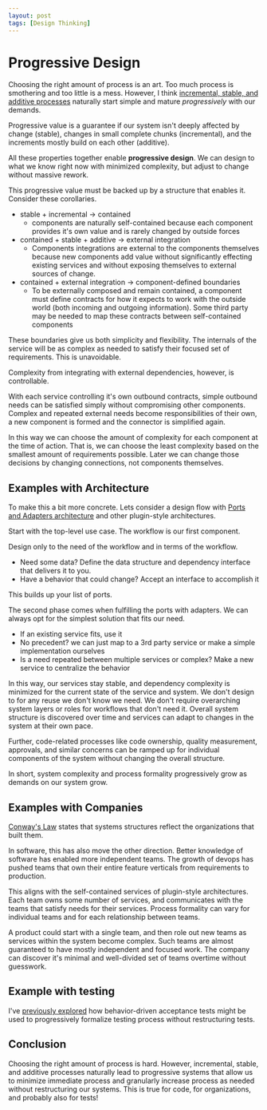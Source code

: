 ```yaml
---
layout: post
tags: [Design Thinking]
---
```


# Progressive Design

<!-- TODO: consider my presentations to make sure i'm not beyond my expertise. Especially on company organization. I don't want to trivialize long-standing hard problems when I haven't actually done so
- extra reference? https://blog.ploeh.dk/2012/01/03/SOLIDisAppend-only/
- https://blog.ploeh.dk/2012/02/02/LooseCouplingandtheBigPicture/ -->

Choosing the right amount of process is an art. Too much process is smothering and too little is a mess. However, I think [incremental, stable, and additive processes](TODO) naturally start simple and mature *progressively* with our demands.


Progressive value is a guarantee if our system isn't deeply affected by change (stable), changes in small complete chunks (incremental), and the increments mostly build on each other (additive).

All these properties together enable **progressive design**. We can design to what we know right now with minimized complexity, but adjust to change without massive rework.

<!-- Is this next section even necessary? -->

This progressive value must be backed up by a structure that enables it. Consider these corollaries.
- stable + incremental -> contained
  -  components are naturally self-contained because each component provides it's own value and is rarely changed by outside forces
- contained + stable + additive -> external integration
  - Components integrations are external to the components themselves because new components add value without significantly effecting existing services and without exposing themselves to external sources of change.
- contained + external integration -> component-defined boundaries
  - To be externally composed and remain contained, a component must define contracts for how it expects to work with the outside world (both incoming and outgoing information). Some third party may be needed to map these contracts between self-contained components 

These boundaries give us both simplicity and flexibility. The internals of the service will be as complex as needed to satisfy their focused set of requirements. This is unavoidable.

Complexity from integrating with external dependencies, however, is controllable.

With each service controlling it's own outbound contracts, simple outbound needs can be satisfied simply without compromising other components. Complex and repeated external needs become responsibilities of their own, a new component is formed and the connector is simplified again.

In this way we can choose the amount of complexity for each component at the time of action. That is, we can choose the least complexity based on the smallest amount of requirements possible. Later we can change those decisions by changing connections, not components themselves.

## Examples with Architecture

To make this a bit more concrete. Lets consider a design flow with [Ports and Adapters architecture](https://spencerfarley.com/2020/12/19/ports-and-adapters) and other plugin-style architectures.

Start with the top-level use case. The workflow is our first component.

Design only to the need of the workflow and in terms of the workflow. 
- Need some data? Define the data structure and dependency interface that delivers it to you.
- Have a behavior that could change? Accept an interface to accomplish it

This builds up your list of ports.

The second phase comes when fulfilling the ports with adapters. We can always opt for the simplest solution that fits our need.
- If an existing service fits, use it
- No precedent? we can just map to a 3rd party service or make a simple implementation ourselves
- Is a need repeated between multiple services or complex? Make a new service to centralize the behavior

In this way, our services stay stable, and dependency complexity is minimized for the current state of the service and system. We don't design to for any reuse we don't know we need. We don't require overarching system layers or roles for workflows that don't need it. Overall system structure is discovered over time and services can adapt to changes in the system at their own pace. 

Further, code-related processes like code ownership, quality measurement, approvals, and similar concerns can be ramped up for individual components of the system without changing the overall structure.

In short, system complexity and process formality progressively grow as demands on our system grow.

## Examples with Companies

<!-- TODO: I think I need to focus more on reduction of communication complexity, reduction of team dependencies, formation of new teams or co-ownership as needed.

Consider fit with overall message (current need without effecting company as a whole) -->
[Conway's Law](https://en.wikipedia.org/wiki/Conway%27s_law) states that systems structures reflect the organizations that built them.

In software, this has also move the other direction. Better knowledge of software has enabled more independent teams. The growth of devops has pushed teams that own their entire feature verticals from requirements to production.

This aligns with the self-contained services of plugin-style architectures. Each team owns some number of services, and communicates with the teams that satisfy needs for their services. Process formality can vary for individual teams and for each relationship between teams.
<!-- 
Management is simplified because ownership of outcomes is very clear (which team ships the feature). Teams have the control to mitigate uncooperative upstream dependencies without diluting their own code base with temporary implementations that can be swapped if another team decides to take ownership -->

A product could start with a single team, and then role out new teams as services within the system become complex. Such teams are almost guaranteed to have mostly independent and focused work. The company can discover it's minimal and well-divided set of teams overtime without guesswork. 

## Example with testing
I've [previously explored](TODO) how behavior-driven acceptance tests might be used to progressively formalize testing process without restructuring tests.

## Conclusion
Choosing the right amount of process is hard. However, incremental, stable, and additive processes naturally lead to progressive systems that allow us to minimize immediate process and granularly increase process as needed without restructuring our systems. This is true for code, for organizations, and probably also for tests!

<!-- 
I think of Plugin-style architectures. We start with the workflow. The workflow makes abstract dependencies for all it's needs. Those dependencies start simple. Once other workflows have similar needs, then we combine them into shared services. We don't waste time on degrees of complex services we don't need. We discover the domain concepts of our system over time. -->

<!-- TODO: emphasize discovery of concepts over time. Not designing for resuse we don't know we need. No layers or overall structure we don't know we need -->
